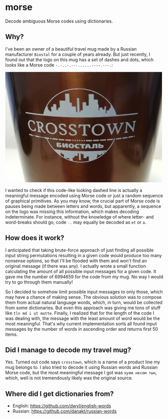# morse

Decode ambiguous Morse codes using dictionaries.

## Why?

I've been an owner of a beautiful travel mug made by a Russian manufacturer `Biostal` for a couple of years already. But just recently, I found out that the logo on this mug has a set of dashes and dots, which looks like a Morse code `-.-..-.---......----.---.`:

![mug's logo](doc/mug.jpg)

I wanted to check if this code-like looking dashed line is actually a meaningful message encoded using Morse code or just a random sequence of graphical primitives. As you may know, the crucial part of Morse code is pauses being made between letters and words, but apparently, a sequence on the logo was missing this information, which makes decoding indeterminate. For instance, without the knowledge of where letter- and word-breaks should go,  code `-.`  may equally be decoded as `et` or `a`.

## How does it work?

I anticipated that taking brute-force approach of just finding all possible input string permutations resulting in a given code would produce too many nonsense options, so that I'll be flooded with them and won't find an original message (if there was any). I actually wrote a small function calculating the amount of all possible input messages for a given code. It gave me the number of 6994659 for the code from my mug. No way I would try to go through them manually!

So I decided to somehow limit possible input messages to only those, which may have a chance of making sense. The obvious solution was to compose them from actual natural language words, which, in turn, would be collected from some dictionaries. But even this approach was giving me tons of stuff like `tln md i ut matte`. Finally, I realized that for the length of the code I was dealing with, the message with the least amount of word would be the most meaningful. That's why current implementation sorts all found input messages by the number of words in ascending order and returns first 50 items.

## Did I manage to decode my travel mug?

Yes. Turned out code says `crosstown`, which is a name of a product line my mug belongs to. I also tried to decode it using Russian words and Russian Morse code, but the most meaningful message I got was `куем несем тын`, which, well is not tremendously likely was the original source.

## Where did I get dictionaries from?

* English: https://github.com/dwyl/english-words
* Russian: https://github.com/danakt/russian-words
